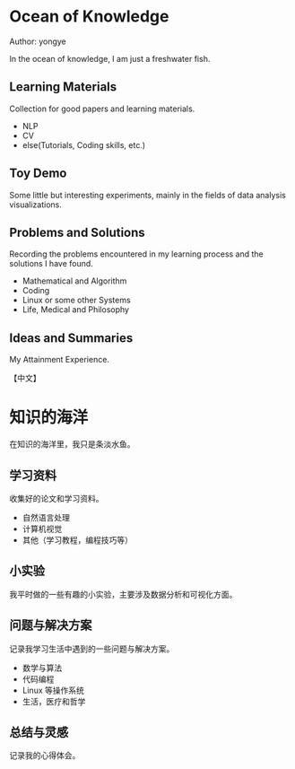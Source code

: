 # Ocean of Knowledge 
Author: yongye

In the ocean of knowledge, I am just a freshwater fish.

## Learning Materials
Collection for good papers and learning materials.
- NLP
- CV
- else(Tutorials, Coding skills, etc.)


## Toy Demo
Some little but interesting experiments, mainly in the fields of data analysis visualizations.


## Problems and Solutions
Recording the problems encountered in my learning process and the solutions I have found.
- Mathematical and Algorithm 
- Coding 
- Linux or some other Systems  
- Life, Medical and Philosophy


## Ideas and Summaries
My Attainment Experience.



【中文】
# 知识的海洋
在知识的海洋里，我只是条淡水鱼。

## 学习资料
收集好的论文和学习资料。
- 自然语言处理
- 计算机视觉
- 其他（学习教程，编程技巧等）


## 小实验
我平时做的一些有趣的小实验，主要涉及数据分析和可视化方面。


## 问题与解决方案
记录我学习生活中遇到的一些问题与解决方案。
- 数学与算法 
- 代码编程
- Linux 等操作系统  
- 生活，医疗和哲学


## 总结与灵感
记录我的心得体会。